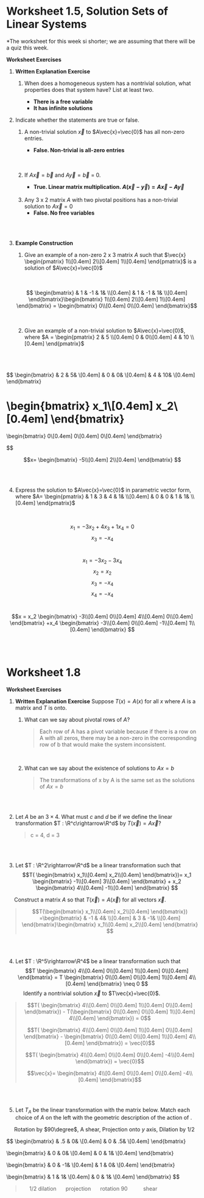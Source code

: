 
# **Worksheet 1.5, Solution Sets of Linear Systems**
*The worksheet for this week si shorter; we are assuming that there will be a quiz this week.

**Worksheet Exercises**
1. **Written Explanation Exercise**
    1. When does a homogeneous system has a nontrivial solution, what properties does that system have? List at least two.

        - **There is a free variable**
        - **It has infinite solutions**
2. Indicate whether the statements are true or false.

    1. A non-trivial solution $\vec{x}$ to $A\vec{x}=\vec{0}$ has all non-zero entries.
        - **False. Non-trivial is all-zero entries**
        <br>
        <br>
    
    2. If $A\vec{x}=\vec{b}$ and $A\vec{y}=\vec{b}$ = 0.

        - **True. Linear matrix multiplication. $A(\vec{x}-\vec{y}) = A\vec{x} - A\vec{y}$**

    <br>

    3. Any 3 x 2 matrix $A$ with two pivotal positions has a non-trivial solution to $A\vec{x}=0$
        - **False. No free variables**

<br>
<br>

3. **Example Construction**
    1. Give an example of a non-zero 2 x 3 matrix $A$ such that $\vec{x}
\begin{pmatrix}
1\\[0.4em]
2\\[0.4em]
1\\[0.4em]
\end{pmatrix}$
    is a solution of $A\vec{x}=\vec{0}$
    <br>
    <br>

    $$
    \begin{bmatrix}
    & 1 & -1 & 1& \\[0.4em]
    & 1 & -1 & 1& \\[0.4em]
    \end{bmatrix}\begin{bmatrix}
    1\\[0.4em]
    2\\[0.4em]
    1\\[0.4em]
    \end{bmatrix} = \begin{bmatrix}
    0\\[0.4em]
    0\\[0.4em]
    \end{bmatrix}$$


    <br>
    <br>


    2. Give an example of a non-trivial solution to $A\vec{x}=\vec{0}$, where $A = 
    \begin{pmatrix}
    2 & 5 \\[0.4em]
    0 & 0\\[0.4em]
    4 & 10 \\[0.4em]
    \end{pmatrix}$
    <br>
    <br>
    <br>
$$
\begin{bmatrix}
& 2 & 5& \\[0.4em]
& 0 & 0& \\[0.4em]
& 4 & 10& \\[0.4em]
\end{bmatrix}

\begin{bmatrix}
x_1\\[0.4em]
x_2\\[0.4em]
\end{bmatrix}
=

\begin{bmatrix}
0\\[0.4em]
0\\[0.4em]
0\\[0.4em]
\end{bmatrix}

$$
<br>

$$x=
\begin{bmatrix}
-5\\[0.4em]
2\\[0.4em]
\end{bmatrix}
$$

<br>
<br>

4. Express the solution to $A\vec{x}=\vec{0}$ in parametric vector form, where $A=
\begin{pmatrix}
& 1 & 3 & 4 & 1& \\[0.4em]
& 0 & 0 & 1 & 1& \\[0.4em]
\end{pmatrix}$

<br>

$$x_1 = -3x_2 + 4x_3 + 1x_4 = 0$$
$$x_3 = -x_4$$
<br>

$$x_1 = -3x_2 -3x_4$$
$$x_2 = x_2$$
$$x_3 = -x_4$$
$$x_4 = -x_4$$
<br>

$$x = x_2
\begin{bmatrix}
-3\\[0.4em]
0\\[0.4em]
4\\[0.4em]
0\\[0.4em]
\end{bmatrix}
+x_4
\begin{bmatrix}
-3\\[0.4em]
0\\[0.4em]
-1\\[0.4em]
1\\[0.4em]
\end{bmatrix}
$$


<br>
<br>

# Worksheet 1.8
**Worksheet Exercises**
1. **Written Explanation Exercise**
Suppose $T(x)=A(x)$ for all $x$ where $A$ is a matrix and $T$ is onto.  
    1. What can we say about pivotal rows of $A$?

        > Each row of A has a pivot variable because if there is a row on A with all zeros, there may be a non-zero in the corresponding row of b that would make the system inconsistent.
    
    <br>
    
    2. What can we say about the existence of solutions to $Ax=b$

        > The transformations of x by A is the same set as the solutions of $Ax=b$

    <br>
    <br>

2. Let $A$ be an $3\times4$. What must $c$ and $d$ be if we define the linear transformation $T : \R^c\rightarrow\R^d$ by $T(\vec{x})=A\vec{x}$?

    > c = 4, d = 3
    
    <br>
    <br>

3. Let $T : \R^2\rightarrow\R^d$ be a linear transformation such that 
$$T(   
\begin{bmatrix}
x_1\\[0.4em]
x_2\\[0.4em]
\end{bmatrix})= x_1 \begin{bmatrix}
-1\\[0.4em]
3\\[0.4em]
\end{bmatrix} + x_2
\begin{bmatrix}
4\\[0.4em]
-1\\[0.4em]
\end{bmatrix}
$$

$\quad$ Construct a matrix $A$ so that $T(\vec{x})=A(\vec{x})$ for all vectors $\vec{x}$.
> $$T(\begin{bmatrix}
x_1\\[0.4em]
x_2\\[0.4em]
\end{bmatrix}) =\begin{bmatrix}
        & -1 & 4& \\[0.4em]
        & 3 & -1& \\[0.4em]
        \end{bmatrix}\begin{bmatrix}
x_1\\[0.4em]
x_2\\[0.4em]
\end{bmatrix}
        $$

<br>
<br>

4. Let $T : \R^5\rightarrow\R^4$ be a linear transformation such that
$$T
\begin{bmatrix}
4\\[0.4em]
0\\[0.4em]
1\\[0.4em]
0\\[0.4em]
\end{bmatrix}
= T
\begin{bmatrix}
0\\[0.4em]
0\\[0.4em]
1\\[0.4em]
4\\[0.4em]
\end{bmatrix} \neq 0
$$
$\quad$ Identify a nontrivial solution $\vec{x}$ to $T\vec{x}=\vec{0}$.

> $$T(
\begin{bmatrix}
4\\[0.4em]
0\\[0.4em]
1\\[0.4em]
0\\[0.4em]
\end{bmatrix}) - T(\begin{bmatrix}
0\\[0.4em]
0\\[0.4em]
1\\[0.4em]
4\\[0.4em]
\end{bmatrix}) = 0$$ 
> 
> $$T(
\begin{bmatrix}
4\\[0.4em]
0\\[0.4em]
1\\[0.4em]
0\\[0.4em]
\end{bmatrix} - \begin{bmatrix}
0\\[0.4em]
0\\[0.4em]
1\\[0.4em]
4\\[0.4em]
\end{bmatrix}) = \vec{0}$$ 
> 
> $$T(
\begin{bmatrix}
4\\[0.4em]
0\\[0.4em]
0\\[0.4em]
-4\\[0.4em]
\end{bmatrix}) = \vec{0}$$ 
>
> $$\vec{x}= \begin{bmatrix}
4\\[0.4em]
0\\[0.4em]
0\\[0.4em]
-4\\[0.4em]
\end{bmatrix}$$

<br>
<br>

5. Let $T_A$ be the linear transformation with the matrix below. Match each choice of $A$ on the left with the geometric description of the action of $%T_A$.

$\quad$ Rotation by $90\degree$, A shear, Projection onto $y$ axis, Dilation by 1/2


$$
\begin{bmatrix}
& .5 & 0& \\[0.4em]
& 0 & .5& \\[0.4em]
\end{bmatrix}

\begin{bmatrix}
& 0 & 0& \\[0.4em]
& 0 & 1& \\[0.4em]
\end{bmatrix}

\begin{bmatrix}
& 0 & -1& \\[0.4em]
& 1 & 0& \\[0.4em]
\end{bmatrix}

\begin{bmatrix}
& 1 & 1& \\[0.4em]
& 0 & 1& \\[0.4em]
\end{bmatrix}
$$

> $\quad$ 1/2 dilation $\quad$ projection $\quad$ rotation 90  $\quad\quad$ shear  

<br>
<br>
<br>
